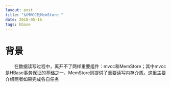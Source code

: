 ```yaml
---
layout: post
title: "从MVCC到MemStore "
date: 2018-05-16
tags: hbase
---
```


# 背景
&emsp;&emsp;在数据读写过程中，离开不了两样重要组件：mvcc和MemStore；其中mvcc是HBase事务保证的基础之一，MemStore则提供了重要读写内存介质。这里主要介绍两者如果完成各自任务
